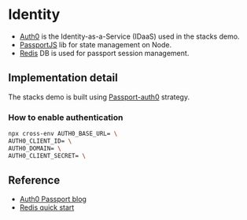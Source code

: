 # Identity

- [Auth0](https://auth0.com/) is the Identity-as-a-Service (IDaaS) used in the
  stacks demo.
- [PassportJS](http://www.passportjs.org/) lib for state management on Node.
- [Redis](https://redis.io/) DB is used for passport session management.

## Implementation detail

The stacks demo is built using
[Passport-auth0](http://www.passportjs.org/packages/passport-auth0/) strategy.

### How to enable authentication

```bash
npx cross-env AUTH0_BASE_URL= \
AUTH0_CLIENT_ID= \
AUTH0_DOMAIN= \
AUTH0_CLIENT_SECRET= \

```

## Reference

- [Auth0 Passport blog](https://auth0.com/blog/create-a-simple-and-secure-node-express-app/)
- [Redis quick start](https://redis.io/topics/quickstart)
